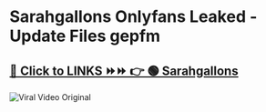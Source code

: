 
 # Sarahgallons Onlyfans Leaked - Update Files gepfm

## <h2><a href="https://clipsfans.com/Sarahgallons&ref=git">🔗 Click to LINKS ⏩⏩ 👉 🟢 Sarahgallons </a></h2>

<a href="https://clipsfans.com/Sarahgallons&ref=git" rel="nofollow" data-target="animated-image.originalLink"><img src="https://i.ibb.co.com/xMMVF88/686577567.gif" alt="Viral Video Original" style="max-width: 100%; display: inline-block;" data-target="animated-image.originalImage"></a>

